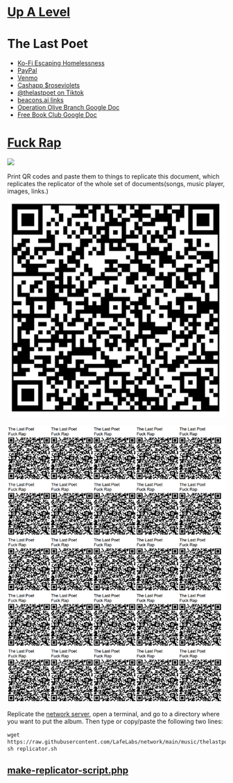 # [Up A Level](../)

# The Last Poet

 - [Ko-Fi Escaping Homelessness](http://ko-fi.com/thelastpoet)
 - [PayPal](http://paypal.me/roseviolets)
 - [Venmo](http://venmo.com/apathykathy)
 - [Cashapp $roseviolets](http://cash.app/roseviolets)
 - [@thelastpoet on Tiktok](https://www.tiktok.com/@thelastpoet/)
 - [beacons.ai links](https://beacons.ai/thelastpoet)
 - [Operation Olive Branch Google Doc](https://docs.google.com/spreadsheets/u/0/d/1vtMLLOzuc6GpkFySyVtKQOY2j-Vvg0UsChMCFst_WLA/edit?pli=1)
 - [Free Book Club Google Doc](https://drive.google.com/drive/folders/1fyo9fQScX5IQYqsEzx3kl4qnY4jbNdSy?usp=drive_link)
 
# [Fuck Rap](https://github.com/LafeLabs/network/tree/main/music/thelastpoet/fuckrap)

![](https://raw.githubusercontent.com/LafeLabs/network/main/music/thelastpoet/fuckrap/images/cover.jpg)


Print QR codes and paste them to things to replicate this document, which replicates the replicator of the whole set of documents(songs, music player, images, links.)

![qr code](https://raw.githubusercontent.com/LafeLabs/network/main/music/thelastpoet/fuckrap/images/qrcode.png)

![qr code page](https://raw.githubusercontent.com/LafeLabs/network/main/music/thelastpoet/fuckrap/images/qrcode-page.png)


Replicate the [network server](https://github.com/LafeLabs/network), open a terminal, and go to a directory where you want to put the album.  Then type or copy/paste the following two lines:

```
wget https://raw.githubusercontent.com/LafeLabs/network/main/music/thelastpoet/fuckrap/replicator.sh
sh replicator.sh
```

## [make-replicator-script.php](make-replicator-script.php)



